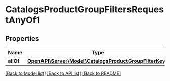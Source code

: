 # CatalogsProductGroupFiltersRequestAnyOf1

## Properties
Name | Type | Description | Notes
------------ | ------------- | ------------- | -------------
**allOf** | [**OpenAPI\Server\Model\CatalogsProductGroupFilterKeys**](CatalogsProductGroupFilterKeys.md) |  | 

[[Back to Model list]](../README.md#documentation-for-models) [[Back to API list]](../README.md#documentation-for-api-endpoints) [[Back to README]](../README.md)


